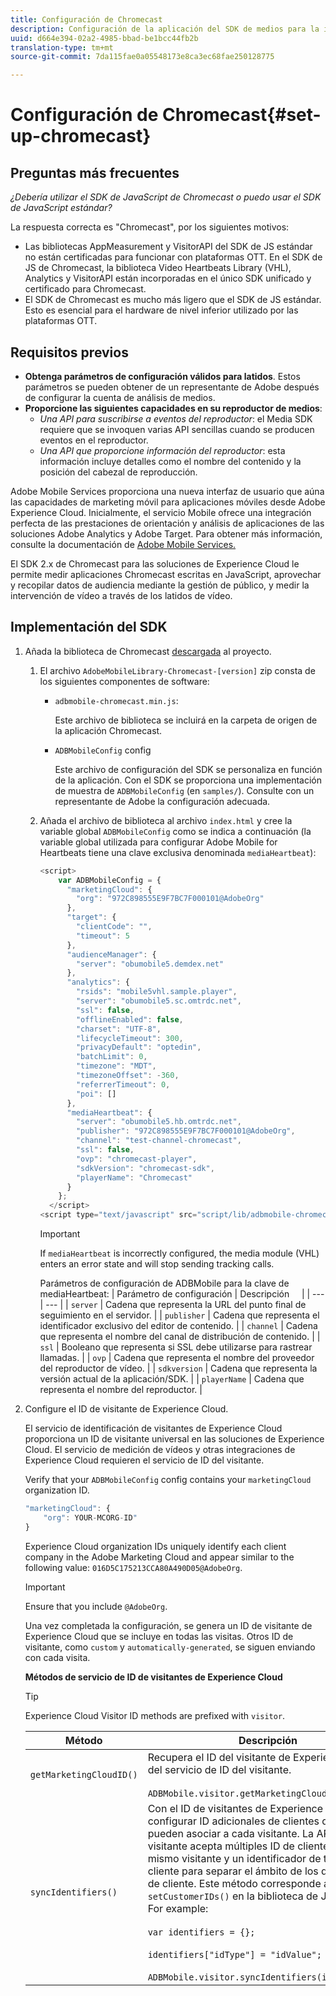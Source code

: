 ```yaml
---
title: Configuración de Chromecast
description: Configuración de la aplicación del SDK de medios para la implementación en Chromecast.
uuid: d664e394-02a2-4985-bbad-be1bcc44fb2b
translation-type: tm+mt
source-git-commit: 7da115fae0a05548173e8ca3ec68fae250128775

---
```



# Configuración de Chromecast{#set-up-chromecast}

## Preguntas más frecuentes

_¿Debería utilizar el SDK de JavaScript de Chromecast o puedo usar el SDK de JavaScript estándar?_

La respuesta correcta es "Chromecast", por los siguientes motivos:
* Las bibliotecas AppMeasurement y VisitorAPI del SDK de JS estándar no están certificadas para funcionar con plataformas OTT. En el SDK de JS de Chromecast, la biblioteca Video Heartbeats Library (VHL), Analytics y VisitorAPI están incorporadas en el único SDK unificado y certificado para Chromecast.
* El SDK de Chromecast es mucho más ligero que el SDK de JS estándar. Esto es esencial para el hardware de nivel inferior utilizado por las plataformas OTT.

## Requisitos previos

* **Obtenga parámetros de configuración válidos para latidos**. Estos parámetros se pueden obtener de un representante de Adobe después de configurar la cuenta de análisis de medios.
* **Proporcione las siguientes capacidades en su reproductor de medios**:
   * *Una API para suscribirse a eventos del reproductor*: el Media SDK requiere que se invoquen varias API sencillas cuando se producen eventos en el reproductor.
   * *Una API que proporcione información del reproductor*: esta información incluye detalles como el nombre del contenido y la posición del cabezal de reproducción.

Adobe Mobile Services proporciona una nueva interfaz de usuario que aúna las capacidades de marketing móvil para aplicaciones móviles desde Adobe Experience Cloud. Inicialmente, el servicio Mobile ofrece una integración perfecta de las prestaciones de orientación y análisis de aplicaciones de las soluciones Adobe Analytics y Adobe Target. Para obtener más información, consulte la documentación de [Adobe Mobile Services.](https://marketing.adobe.com/resources/help/en_US/mobile/)

El SDK 2.x de Chromecast para las soluciones de Experience Cloud le permite medir aplicaciones Chromecast escritas en JavaScript, aprovechar y recopilar datos de audiencia mediante la gestión de público, y medir la intervención de vídeo a través de los latidos de vídeo.

## Implementación del SDK

1. Añada la biblioteca de Chromecast [descargada](/help/sdk-implement/download-sdks.md#download-2x-sdks) al proyecto.

   1. El archivo `AdobeMobileLibrary-Chromecast-[version]` zip consta de los siguientes componentes de software:

      * `adbmobile-chromecast.min.js`:

         Este archivo de biblioteca se incluirá en la carpeta de origen de la aplicación Chromecast.

      * `ADBMobileConfig` config

         Este archivo de configuración del SDK se personaliza en función de la aplicación. Con el SDK se proporciona una implementación de muestra de `ADBMobileConfig` (en `samples/`). Consulte con un representante de Adobe la configuración adecuada.
   1. Añada el archivo de biblioteca al archivo `index.html` y cree la variable global `ADBMobileConfig` como se indica a continuación (la variable global utilizada para configurar Adobe Mobile for Heartbeats tiene una clave exclusiva denominada `mediaHeartbeat`):

      ```js
      <script> 
          var ADBMobileConfig = { 
            "marketingCloud": { 
              "org": "972C898555E9F7BC7F000101@AdobeOrg" 
            }, 
            "target": { 
              "clientCode": "", 
              "timeout": 5 
            }, 
            "audienceManager": { 
              "server": "obumobile5.demdex.net" 
            }, 
            "analytics": { 
              "rsids": "mobile5vhl.sample.player", 
              "server": "obumobile5.sc.omtrdc.net", 
              "ssl": false, 
              "offlineEnabled": false, 
              "charset": "UTF-8", 
              "lifecycleTimeout": 300, 
              "privacyDefault": "optedin", 
              "batchLimit": 0, 
              "timezone": "MDT", 
              "timezoneOffset": -360, 
              "referrerTimeout": 0, 
              "poi": [] 
            }, 
            "mediaHeartbeat": { 
              "server": "obumobile5.hb.omtrdc.net", 
              "publisher": "972C898555E9F7BC7F000101@AdobeOrg", 
              "channel": "test-channel-chromecast", 
              "ssl": false, 
              "ovp": "chromecast-player", 
              "sdkVersion": "chromecast-sdk", 
              "playerName": "Chromecast" 
            } 
          }; 
        </script> 
      <script type="text/javascript" src="script/lib/adbmobile-chromecast.min.js"></script>
      ```

      >[!IMPORTANT]
      >
      >If `mediaHeartbeat` is incorrectly configured, the media module (VHL) enters an error state and will stop sending tracking calls.

      Parámetros de configuración de ADBMobile para la clave de mediaHeartbeat:
   | Parámetro de configuración | Descripción     |
   | --- | --- |
   | `server` | Cadena que representa la URL del punto final de seguimiento en el servidor. |
   | `publisher` | Cadena que representa el identificador exclusivo del editor de contenido. |
   | `channel` | Cadena que representa el nombre del canal de distribución de contenido. |
   | `ssl` | Booleano que representa si SSL debe utilizarse para rastrear llamadas. |
   | `ovp` | Cadena que representa el nombre del proveedor del reproductor de vídeo. |
   | `sdkversion` | Cadena que representa la versión actual de la aplicación/SDK. |
   | `playerName` | Cadena que representa el nombre del reproductor. |


1. Configure el ID de visitante de Experience Cloud.

   El servicio de identificación de visitantes de Experience Cloud proporciona un ID de visitante universal en las soluciones de Experience Cloud. El servicio de medición de vídeos y otras integraciones de Experience Cloud requieren el servicio de ID del visitante.

   Verify that your `ADBMobileConfig` config contains your `marketingCloud` organization ID.

   ```js
   "marketingCloud": { 
       "org": YOUR-MCORG-ID" 
   }
   ```

   Experience Cloud organization IDs uniquely identify each client company in the Adobe Marketing Cloud and appear similar to the following value: `016D5C175213CCA80A490D05@AdobeOrg`.

   >[!IMPORTANT]
   >
   >Ensure that you include `@AdobeOrg`.

   Una vez completada la configuración, se genera un ID de visitante de Experience Cloud que se incluye en todas las visitas. Otros ID de visitante, como `custom` y `automatically-generated`, se siguen enviando con cada visita.

   **Métodos de servicio de ID de visitantes de Experience Cloud**

   >[!TIP]
   >
   >Experience Cloud Visitor ID methods are prefixed with `visitor`.

   | Método | Descripción |
   | --- | --- |
   | `getMarketingCloudID()` | Recupera el ID del visitante de Experience Cloud del servicio de ID del visitante.  <br/><br/>`ADBMobile.visitor.getMarketingCloudID();` |
   | `syncIdentifiers()` | Con el ID de visitantes de Experience Cloud puede configurar ID adicionales de clientes que se pueden asociar a cada visitante. La API de visitante acepta múltiples ID de cliente para el mismo visitante y un identificador de tipo de cliente para separar el ámbito de los distintos ID de cliente. Este método corresponde a `setCustomerIDs()` en la biblioteca de JavaScript.  For example: <br/><br/>`var identifiers = {};` <br/><br/>`identifiers["idType"] = "idValue";` <br/><br/>`ADBMobile.visitor.syncIdentifiers(identifiers);` |


<!--   **Postbacks -** For more information about configuring postbacks, see [Configure Postbacks.](https://marketing.adobe.com/resources/help/en_US/mobile/signals_.html) -->

